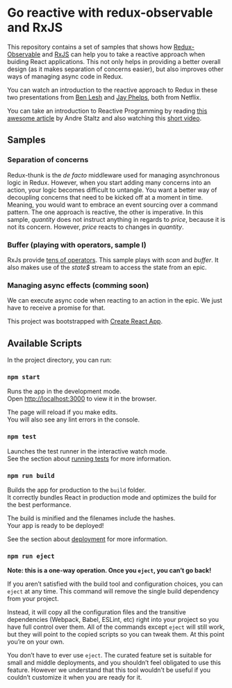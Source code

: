 # Go reactive with redux-observable and RxJS
This repository contains a set of samples that shows how [Redux-Observable](https://redux-observable.js.org/) and 
[RxJS](https://rxjs-dev.firebaseapp.com/) can help you to take a reactive approach when buiding React applications. This not only helps in providing a better overall design (as it makes separation of concerns easier), but also improves other ways of managing async code in Redux.

You can watch an introduction to the reactive approach to Redux in these two presentations from [Ben Lesh](https://www.youtube.com/watch?v=sF5-V-Szo0c) and [Jay Phelps](https://www.youtube.com/watch?v=AslncyG8whg), both from Netflix.

You can take an introduction to Reactive Programming by reading [this awesome article](https://gist.github.com/staltz/868e7e9bc2a7b8c1f754) by Andre Staltz and also watching this [short video](https://youtu.be/BfZpr0USIi4).

 
## Samples
### Separation of concerns
Redux-thunk is the _de facto_ middleware used for managing asynchronous logic in Redux. However, when you start adding many concerns into an action, your logic becomes difficult to untangle. You want a better way of decoupling concerns that need to be kicked off at a moment in time. Meaning, you would want to embrace an event sourcing over a command pattern. The one approach is reactive, the other is imperative. 
In this sample, _quantity_ does not instruct anything in regards to _price_, because it is not its concern. However, _price_ reacts to changes in _quantity_.

### Buffer (playing with operators, sample I)
RxJs provide [tens of operators](https://www.learnrxjs.io/operators/). This sample plays with _scan_ and _buffer_. It also makes use of the _state$_ stream to access the state from an epic.

### Managing async effects (comming soon)
We can execute async code when reacting to an action in the epic. We just have to receive a promise for that.


This project was bootstrapped with [Create React App](https://github.com/facebook/create-react-app).

## Available Scripts

In the project directory, you can run:

### `npm start`

Runs the app in the development mode.<br>
Open [http://localhost:3000](http://localhost:3000) to view it in the browser.

The page will reload if you make edits.<br>
You will also see any lint errors in the console.

### `npm test`

Launches the test runner in the interactive watch mode.<br>
See the section about [running tests](https://facebook.github.io/create-react-app/docs/running-tests) for more information.

### `npm run build`

Builds the app for production to the `build` folder.<br>
It correctly bundles React in production mode and optimizes the build for the best performance.

The build is minified and the filenames include the hashes.<br>
Your app is ready to be deployed!

See the section about [deployment](https://facebook.github.io/create-react-app/docs/deployment) for more information.

### `npm run eject`

**Note: this is a one-way operation. Once you `eject`, you can’t go back!**

If you aren’t satisfied with the build tool and configuration choices, you can `eject` at any time. This command will remove the single build dependency from your project.

Instead, it will copy all the configuration files and the transitive dependencies (Webpack, Babel, ESLint, etc) right into your project so you have full control over them. All of the commands except `eject` will still work, but they will point to the copied scripts so you can tweak them. At this point you’re on your own.

You don’t have to ever use `eject`. The curated feature set is suitable for small and middle deployments, and you shouldn’t feel obligated to use this feature. However we understand that this tool wouldn’t be useful if you couldn’t customize it when you are ready for it.
